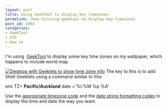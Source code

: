 ```yaml
---
layout: post
title: Using GeekTool to display key timezones
permalink: /how-to/using-geektool-to-display-key-timezones
post_id: 1093
categories:
- GeekTool
- GTD
- How to
---
```


I'm using 
[GeekTool](http://projects.tynsoe.org/en/geektool/) to display some key time zones on my wallpaper, which happens to include world map.

[![Desktop with Geeklets to show time zone info](http://ben.hamilton.id.au/cms/wp-content/uploads/2014/02/Desktop-300x189.png)](http://ben.hamilton.id.au/cms/wp-content/uploads/2014/02/Desktop.png)
The key to this is to add Shell Geeklets using a command similar to this:


env TZ=
**Pacific/Auckland**
 date +'%l:%M %p %A'

Use the
[appropriate timezone code](http://en.wikipedia.org/wiki/List_of_tz_database_time_zones) and the
[date string formatting codes](http://www.freebsd.org/cgi/man.cgi?query=strftime&sektion=3&apropos=0&manpath=FreeBSD+10.0-RELEASE) to display the time and date the way you want.
